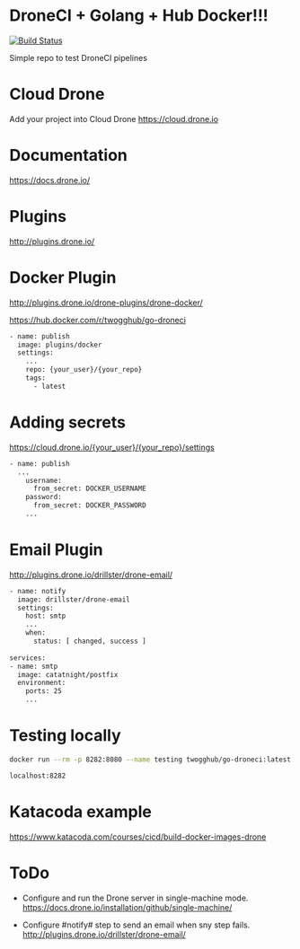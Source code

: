 # DroneCI + Golang + Hub Docker!!!
[![Build Status](https://cloud.drone.io/api/badges/twogg-git/go-droneci/status.svg)](https://cloud.drone.io/twogg-git/go-droneci)

Simple repo to test DroneCI pipelines 

# Cloud Drone 
Add your project into Cloud Drone
https://cloud.drone.io

# Documentation
https://docs.drone.io/

# Plugins
http://plugins.drone.io/    

# Docker Plugin
http://plugins.drone.io/drone-plugins/drone-docker/

https://hub.docker.com/r/twogghub/go-droneci

```sh
- name: publish
  image: plugins/docker
  settings:
    ...
    repo: {your_user}/{your_repo}
    tags:
      - latest
```

# Adding secrets
https://cloud.drone.io/{your_user}/{your_repo}/settings

```sh
- name: publish
  ...
    username:
      from_secret: DOCKER_USERNAME
    password:
      from_secret: DOCKER_PASSWORD
    ...
```

# Email Plugin
http://plugins.drone.io/drillster/drone-email/

```sh 
- name: notify
  image: drillster/drone-email
  settings: 
    host: smtp
    ...
    when:
      status: [ changed, success ]
      
services:
- name: smtp
  image: catatnight/postfix
  environment:
    ports: 25
    ...
```


# Testing locally
``` sh
docker run --rm -p 8282:8080 --name testing twogghub/go-droneci:latest
```
```sh
localhost:8282
```

# Katacoda example
https://www.katacoda.com/courses/cicd/build-docker-images-drone
  
# ToDo

- Configure and run the Drone server in single-machine mode.   
https://docs.drone.io/installation/github/single-machine/

- Configure #notify# step to send an email when sny step fails.   
http://plugins.drone.io/drillster/drone-email/
